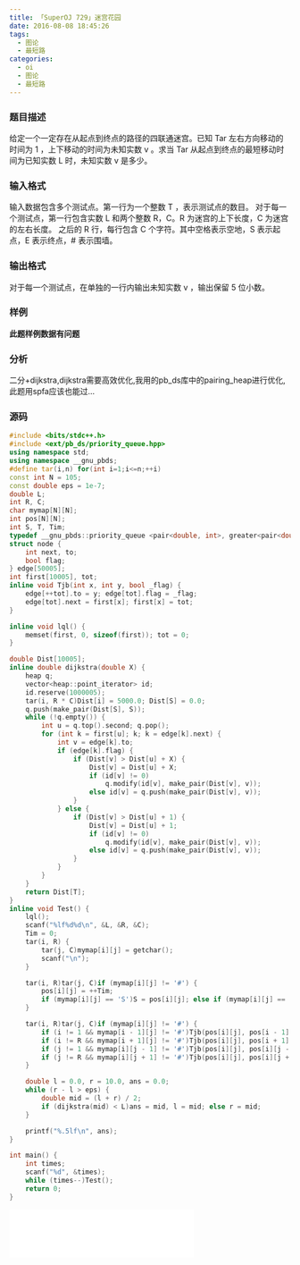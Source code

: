 ```yaml
---
title: 「SuperOJ 729」迷宫花园
date: 2016-08-08 18:45:26
tags:
  - 图论
  - 最短路
categories:
  - oi
  - 图论
  - 最短路
---
```

### 题目描述
给定一个一定存在从起点到终点的路径的四联通迷宫。已知 Tar 左右方向移动的时间为 1 ，上下移动的时间为未知实数 v 。求当 Tar 从起点到终点的最短移动时间为已知实数 L 时，未知实数 v 是多少。
<!-- more -->
### 输入格式
输入数据包含多个测试点。第一行为一个整数 T ，表示测试点的数目。
对于每一个测试点，第一行包含实数 L 和两个整数 R，C。R 为迷宫的上下长度，C 为迷宫的左右长度。
之后的 R 行，每行包含 C 个字符。其中空格表示空地，S 表示起点，E 表示终点，# 表示围墙。
### 输出格式
对于每一个测试点，在单独的一行内输出未知实数 v ，输出保留 5 位小数。
### 样例
**此题样例数据有问题**
### 分析
二分+dijkstra,dijkstra需要高效优化,我用的pb_ds库中的pairing_heap进行优化,此题用spfa应该也能过...
### 源码
``` cpp
#include <bits/stdc++.h>
#include <ext/pb_ds/priority_queue.hpp>
using namespace std;
using namespace __gnu_pbds;
#define tar(i,n) for(int i=1;i<=n;++i)
const int N = 105;
const double eps = 1e-7;
double L;
int R, C;
char mymap[N][N];
int pos[N][N];
int S, T, Tim;
typedef __gnu_pbds::priority_queue <pair<double, int>, greater<pair<double, int> >, pairing_heap_tag> heap;
struct node {
    int next, to;
    bool flag;
} edge[50005];
int first[10005], tot;
inline void Tjb(int x, int y, bool _flag) {
    edge[++tot].to = y; edge[tot].flag = _flag;
    edge[tot].next = first[x]; first[x] = tot;
}

inline void lql() {
    memset(first, 0, sizeof(first)); tot = 0;
}

double Dist[10005];
inline double dijkstra(double X) {
    heap q;
    vector<heap::point_iterator> id;
    id.reserve(1000005);
    tar(i, R * C)Dist[i] = 5000.0; Dist[S] = 0.0;
    q.push(make_pair(Dist[S], S));
    while (!q.empty()) {
        int u = q.top().second; q.pop();
        for (int k = first[u]; k; k = edge[k].next) {
            int v = edge[k].to;
            if (edge[k].flag) {
                if (Dist[v] > Dist[u] + X) {
                    Dist[v] = Dist[u] + X;
                    if (id[v] != 0)
                        q.modify(id[v], make_pair(Dist[v], v));
                    else id[v] = q.push(make_pair(Dist[v], v));
                }
            } else {
                if (Dist[v] > Dist[u] + 1) {
                    Dist[v] = Dist[u] + 1;
                    if (id[v] != 0)
                        q.modify(id[v], make_pair(Dist[v], v));
                    else id[v] = q.push(make_pair(Dist[v], v));
                }
            }
        }
    }
    return Dist[T];
}
inline void Test() {
    lql();
    scanf("%lf%d%d\n", &L, &R, &C);
    Tim = 0;
    tar(i, R) {
        tar(j, C)mymap[i][j] = getchar();
        scanf("\n");
    }

    tar(i, R)tar(j, C)if (mymap[i][j] != '#') {
        pos[i][j] = ++Tim;
        if (mymap[i][j] == 'S')S = pos[i][j]; else if (mymap[i][j] == 'E')T = pos[i][j];
    }

    tar(i, R)tar(j, C)if (mymap[i][j] != '#') {
        if (i != 1 && mymap[i - 1][j] != '#')Tjb(pos[i][j], pos[i - 1][j], true);
        if (i != R && mymap[i + 1][j] != '#')Tjb(pos[i][j], pos[i + 1][j], true);
        if (j != 1 && mymap[i][j - 1] != '#')Tjb(pos[i][j], pos[i][j - 1], false);
        if (j != R && mymap[i][j + 1] != '#')Tjb(pos[i][j], pos[i][j + 1], false);
    }

    double l = 0.0, r = 10.0, ans = 0.0;
    while (r - l > eps) {
        double mid = (l + r) / 2;
        if (dijkstra(mid) < L)ans = mid, l = mid; else r = mid;
    }

    printf("%.5lf\n", ans);
}

int main() {
    int times;
    scanf("%d", &times);
    while (times--)Test();
    return 0;
}
```
<iframe frameborder="no" border="0" marginwidth="0" marginheight="0" width=330 height=86 src="//music.163.com/outchain/player?type=2&id=707862&auto=1&height=66"></iframe>